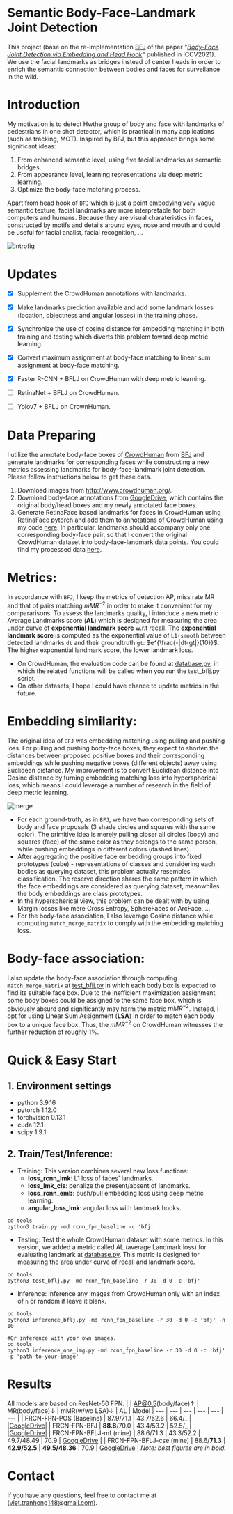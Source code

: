 Semantic Body-Face-Landmark Joint Detection
===

This project (base on the re-implementation [BFJ](https://github.com/AibeeDetect/BFJDet.git) of the paper "[*Body-Face Joint Detection via Embedding and Head Hook*](https://openaccess.thecvf.com/content/ICCV2021/papers/Wan_Body-Face_Joint_Detection_via_Embedding_and_Head_Hook_ICCV_2021_paper.pdf)" published in ICCV2021). We use the facial landmarks as bridges instead of center heads in order to enrich the semantic connection between bodies and faces for surveilance in the wild. 

# Introduction

My motivation is to detect Hwthe group of body and face with landmarks of pedestrians in one shot detector, which is practical in many applications (such as tracking, MOT).
Inspired by BFJ, but this approach brings some significant ideas: 
1) From enhanced semantic level, using five facial landmarks as semantic bridges. 
2) From appearance level, learning representations via deep metric learning. 
3) Optimize the body-face matching process.

Apart from head hook of `BFJ` which is just a point embodying very vague semantic texture, facial landmarks are more interpretable for both computers and humans. 
Because they are visual charateristics in faces, constructed by motifs and details around eyes, nose and mouth 
and could be useful for facial analist, facial recognition, ...

![introfig](./demo/demo.png)


# Updates
- [x] Supplement the CrowdHuman annotations with landmarks.
- [x] Make landmarks prediction available and add some landmark losses (location, objectness and angular losses) in the training phase.
- [x] Synchronize the use of cosine distance for embedding matching in both training and testing which diverts this problem toward deep metric learning.
- [x] Convert maximum assignment at body-face matching to linear sum assignment at body-face matching.
- [x] Faster R-CNN + BFLJ on CrowdHuman with deep metric learning.
- [ ] RetinaNet + BFLJ on CrowdHuman.
- [ ] Yolov7 + BFLJ on CrownHuman.


# Data Preparing
I utilize the annotate body-face boxes of [CrowdHuman](https://arxiv.org/abs/1805.00123) from [BFJ](https://github.com/AibeeDetect/BFJDet.git) 
and generate landmarks for corresponding faces while constructing a new metrics assessing landmarks for body-face-landmark joint detection.
Please follow instructions below to get these data.

1. Download images from http://www.crowdhuman.org/.
2. Download body-face annotations from [GoogleDrive](https://drive.google.com/drive/folders/1Sk2IAmm_wTVh289RKs5FiU17siWrJJCu?usp=sharing), which contains the original body/head boxes and my newly annotated face boxes.
3. Generate RetinaFace based landmarks for faces in CrowdHuman using [RetinaFace pytorch](https://github.com/biubug6/Pytorch_Retinaface) and add them to annotations of CrowdHuman using my code [here](/home/tungpt/Workspace/vietth/Body_head_detection/A5000_BFJDet/lib/data/test_loader_gt.py). 
In particular, landmarks should accompany only one corresponding body-face pair, so that I convert the original CrowdHuman dataset into body-face-landmark data points. You could find my processed data [here](https://drive.google.com/drive/folders/1gwjyLlHyLVOwJ-YCvnbDkDBp7tzHx_b_?usp=sharing).


# Metrics: 
In accordance with `BFJ`, I keep the metrics of detection AP, miss rate MR and that of pairs matching $mMR^{-2}$ in order to make it convenient for my compararisons.
To assess the landmarks quality, I introduce a new metric Average Landmarks score (**AL**) which is designed for measuring the area under curve of **exponential landmark score** w.r.t recall. The **exponential landmark score** is computed as the exponential value of `L1-smooth` between detected landmarks `dt` and their groundtruth `gt`: $e^{\frac{-|dt-gt|}{10}}$. The higher exponential landmark score, the lower landmark loss.
  * On CrowdHuman, the evaluation code can be found at [database.py](./lib/evaluate_lmk/APMRToolkits/database.py), in which the related functions will be called when you run the test_bflj.py script.
  * On other datasets, I hope I could have chance to update metrics in the future.


# Embedding similarity:
The original idea of `BFJ` was embedding matching using pulling and pushing loss. For pulling and pushing body-face boxes, they expect to shorten the distances between proposed 
positive boxes and their corresponding embeddings while pushing negative boxes (different objects) away using Euclidean distance. My improvement is to convert Euclidean distance into Cosine distance by turning embedding matching loss into hyperspherical loss, which means I could leverage a number of research in the field of deep metric learning. 

![merge](./demo/Picture2.png)

-	For each ground-truth, as in `BFJ`, we have two corresponding sets of body and face proposals (3 shade circles and squares with the same color). The primitive idea is merely pulling closer all circles (body) and squares (face) of the same color as they belongs to the same person, while pushing embeddings in different colors (dashed lines). 
-	After aggregating the positive face embedding groups into fixed prototypes (cube) - representations of classes and considering each bodies as querying dataset, this problem actually resembles classification. The reserve direction shares the same pattern in which the face embeddings are considered as querying dataset, meanwhiles the body embeddings are class prototypes. 
-	In the hyperspherical view, this problem can be dealt with by using Margin losses like mere Cross Entropy, SphereFaces or ArcFace, ... 
- For the body-face association, I also leverage Cosine distance while computing `match_merge_matrix` to comply with the embedding matching loss.

# Body-face association:
I also update the body-face association through computing `match_merge_matrix` at [test_bflj.py](./test_bflj.py) in which each body box is expected to find its suitable face box. 
Due to the inefficient maximization assignment, some body boxes could be assigned to the same face box, which is obviously absurd and significantly may harm the 
metric $mMR^{-2}$. Instead, I opt for using Linear Sum Assignment (**LSA**) in order to match each body box to a unique face box. 
Thus, the $mMR^{-2}$ on CrowdHuman witnesses the further reduction of roughly 1%.  


# Quick & Easy Start
## 1. Environment settings

* python 3.9.16
* pytorch 1.12.0
* torchvision 0.13.1
* cuda 12.1
* scipy 1.9.1

## 2. Train/Test/Inference:

* Training: This version combines several new loss functions:   
  + **loss_rcnn_lmk**: L1 loss of faces' landmarks.
  + **loss_lmk_cls**: penalize the present/absent of landmarks.
  + **loss_rcnn_emb**: push/pull embedding loss using deep metric learning.  
  + **angular_loss_lmk**: angular loss with landmark hooks.
```shell
cd tools
python3 train.py -md rcnn_fpn_baseline -c 'bfj'
```
    
* Testing: Test the whole CrowdHuman dataset with some metrics. In this version, we added a metric called AL (average Landmark loss) for evaluating landmark at [database.py](./lib/evaluate_lmk/APMRToolkits/database.py). This metric is designed for measuring the area under curve of recall and landmark score.

```shell
cd tools
python3 test_bflj.py -md rcnn_fpn_baseline -r 30 -d 0 -c 'bfj'
```

* Inference: Inference any images from CrowdHuman only with an index of `n` or random if leave it blank. 
```shell
cd tools
python3 inference_bflj.py -md rcnn_fpn_baseline -r 30 -d 0 -c 'bfj' -n 10

#Or inference with your own images.
cd tools
python3 inference_one_img.py -md rcnn_fpn_baseline -r 30 -d 0 -c 'bfj' -p 'path-to-your-image'
```


# Results
All models are based on ResNet-50 FPN.
| | AP@0.5(body/face)&uarr; | MR(body/face)&darr; | mMR(w/wo LSA)&darr; | AL | Model
| --- | --- | --- | --- | --- | --- |
| FRCN-FPN-POS (Baseline)  | 87.9/71.1 | 43.7/52.6 | 66.4/_ |      |[GoogleDrive](https://drive.google.com/file/d/1GFnIXqc9aG0eXSQFI4Pe4XfO-8hAZmKV/view?usp=sharing)|
| FRCN-FPN-BFJ             | **88.8**/70.0 | 43.4/53.2 | 52.5/_ |      |[GoogleDrive](https://drive.google.com/file/d/1E8MQf3pfOyjbVvxZeBLdYBFUiJA6bdgr/view?usp=sharing)|
| FRCN-FPN-BFLJ-mf (mine)   | 88.6/71.3 | 43.3/52.2 | 49.7/48.49 | 70.9 | [GoogleDrive](https://drive.google.com/file/d/1BiPQCjImzTmBx2zHTegIt1bEFuLLwgbd/view?usp=sharing) |
| FRCN-FPN-BFLJ-cse (mine)  | 88.6/**71.3** | **42.9/52.5** | **49.5/48.36** | 70.9 | [GoogleDrive](https://drive.google.com/file/d/1j4m4rFoiO3itGzzDGucHdPXaQGuiasjv/view?usp=sharing) |
*Note: best figures are in bold.*

# Contact

If you have any questions, feel free to contact me at (viet.tranhong148@gmail.com).
